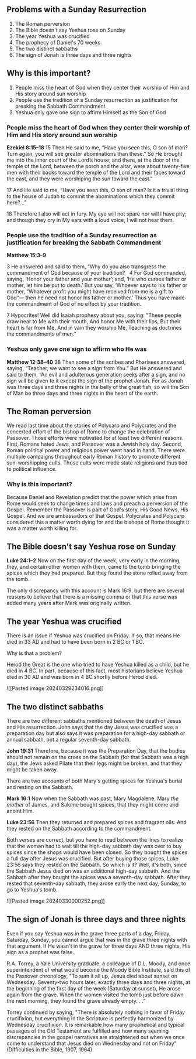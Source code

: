 ## Problems with a Sunday Resurrection

1. The Roman perversion
2. The Bible doesn't say Yeshua rose on Sunday
3. The year Yeshua was crucified
4. The prophecy of Daniel's 70 weeks
5. The two distinct sabbaths
6. The sign of Jonah is three days and three nights

## Why is this important?

1. People miss the heart of God when they center their worship of Him and His story around sun worship
2. People use the tradition of a Sunday resurrection as justification for breaking the Sabbath Commandment
3. Yeshua only gave one sign to affirm Himself as the Son of God

### People miss the heart of God when they center their worship of Him and His story around sun worship

**Ezekiel 8:15–18**
15 Then He said to me, “Have you seen this, O son of man? Turn again, you will see greater abominations than these.” So He brought me into the inner court of the Lord’s house; and there, at the door of the temple of the Lord, between the porch and the altar, were about twenty-five men with their backs toward the temple of the Lord and their faces toward the east, and they were worshiping the sun toward the east."

17 And He said to me, “Have you seen this, O son of man? Is it a trivial thing to the house of Judah to commit the abominations which they commit here?..." 

18 Therefore I also will act in fury. My eye will not spare nor will I have pity; and though they cry in My ears with a loud voice, I will not hear them.

### People use the tradition of a Sunday resurrection as justification for breaking the Sabbath Commandment

**Matthew 15:3–9**

3 He answered and said to them, “Why do you also transgress the commandment of God because of your tradition? 
 
4 For God commanded, saying, ‘Honor your father and your mother’; and, ‘He who curses father or mother, let him be put to death.’ But you say, ‘Whoever says to his father or mother, “Whatever profit you might have received from me is a gift to God”— then he need not honor his father or mother.’ Thus you have made the commandment of God of no effect by your tradition. 

7 Hypocrites! Well did Isaiah prophesy about you, saying:
"These people draw near to Me with their mouth,
And honor Me with their lips,
But their heart is far from Me.
And in vain they worship Me,
Teaching as doctrines the commandments of men."

### Yeshua only gave one sign to affirm who He was

**Matthew 12:38–40**
38 Then some of the scribes and Pharisees answered, saying, “Teacher, we want to see a sign from You.” But He answered and said to them, “An evil and adulterous generation seeks after a sign, and no sign will be given to it except the sign of the prophet Jonah. For as Jonah was three days and three nights in the belly of the great fish, so will the Son of Man be three days and three nights in the heart of the earth.

## The Roman perversion

We read last time about the stories of Polycarp and Polycrates and the concerted effort of the bishop of Rome to change the celebration of Passover. Those efforts were motivated for at least two different reasons. First, Romans hated Jews, and Passover was a Jewish holy day. Second, Roman political power and religious power went hand in hand. There were multiple campaigns throughout early Roman history to promote different sun-worshipping cults. Those cults were made state religions and thus tied to political influence.

### Why is this important?

Because Daniel and Revelation predict that the power which arise from Rome would seek to change times and laws and preach a perversion of the Gospel. Remember the Passover is part of God's story, His Good News, His Gospel. And we are ambassadors of that Gospel. Polycrates and Polycarp considered this a matter worth dying for and the bishops of Rome thought it was a matter worth killing for.

## The Bible doesn't say Yeshua rose on Sunday

**Luke 24:1–2**
Now on the first day of the week, very early in the morning, they, and certain other women with them, came to the tomb bringing the spices which they had prepared. But they found the stone rolled away from the tomb.

The only discrepancy with this account is Mark 16:9, but there are several reasons to believe that there is a missing comma or that this verse was added many years after Mark was originally written.

## The year Yeshua was crucified

There is an issue if Yeshua was crucified on Friday. If so, that means He died in 33 AD and had to have been born in 2 BC or 1 BC. 

Why is that a problem?

Herod the Great is the one who tried to have Yeshua killed as a child, but he died in 4 BC. In part, because of this fact, most historians believe Yeshua died in 30 AD and was born in 4 BC shortly before Herod died.


![[Pasted image 20240329234016.png]]


## The two distinct sabbaths

There are two different sabbaths mentioned between the death of Jesus and His resurrection. John says that the day Jesus was crucified was a preparation day but also says it was preparation for a high-day sabbath or annual sabbath, not a regular seventh-day sabbath.

**John 19:31**
Therefore, because it was the Preparation Day, that the bodies should not remain on the cross on the Sabbath (for that Sabbath was a high day), the Jews asked Pilate that their legs might be broken, and that they might be taken away.

There are two accounts of both Mary's getting spices for Yeshua's burial and resting on the Sabbath. 

**Mark 16:1**
Now when the Sabbath was past, Mary Magdalene, Mary _the mother_ of James, and Salome bought spices, that they might come and anoint Him.

**Luke 23:56**
Then they returned and prepared spices and fragrant oils. And they rested on the Sabbath according to the commandment.

Both verses are correct, but you have to read between the lines to realize that the woman had to wait till the high-day sabbath day was over to buy spices since the shops would have been closed. So they bought the spices a full day after Jesus was crucified. But after buying those spices, Luke 23:56 says they rested on the Sabbath. So which is it? Well, it's both, since the Sabbath Jesus died on was an additional high-day sabbath. And the Sabbath after they bought the spices was a seventh-day sabbath. After they rested that seventh-day sabbath, they arose early the next day, Sunday, to go to Yeshua's tomb. 

![[Pasted image 20240330000252.png]]

## The sign of Jonah is three days and three nights

Even if you say Yeshua was in the grave three parts of a day, Friday, Saturday, Sunday, you cannot argue that was in the grave three nights with that argument. If He wasn't in the grave for three days AND three nights, His sign as a prophet was false.

R.A. Torrey, a Yale University graduate, a colleague of D.L. Moody, and once superintendent of what would become the Moody Bible Institute, said this of the Passover chronology, "To sum it all up, Jesus died about sunset on Wednesday. Seventy-two hours later, exactly three days and three nights, at the beginning of the first day of the week (Saturday at sunset), He arose again from the grave. When the women visited the tomb just before dawn the next morning, they found the grave already empty. . ."

Torrey continued by saying, "There is absolutely nothing in favor of Friday crucifixion, but everything in the Scripture is perfectly harmonized by Wednesday crucifixion. It is remarkable how many prophetical and typical passages of the Old Testament are fulfilled and how many seeming discrepancies in the gospel narratives are straightened out when we once come to understand that Jesus died on Wednesday and not on Friday" (Difficulties in the Bible, 1907, 1964).